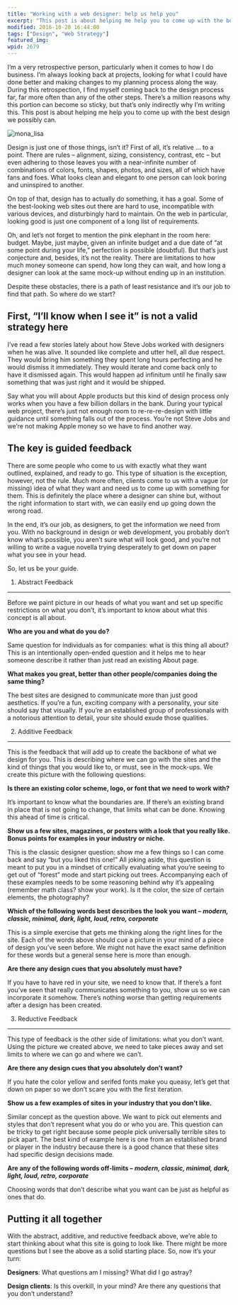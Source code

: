 ```yaml
---
title: "Working with a web designer: help us help you"
excerpt: "This post is about helping me help you to come up with the best design we possibly can."
modified: 2016-10-20 16:44:00
tags: ["Design", "Web Strategy"]
featured_img:
wpid: 2679
---
```



I’m a very retrospective person, particularly when it comes to how I do business. I’m always looking back at projects, looking for what I could have done better and making changes to my planning process along the way. During this retrospection, I find myself coming back to the design process far, far more often than any of the other steps. There’s a million reasons why this portion can become so sticky, but that’s only indirectly why I’m writing this. This post is about helping me help you to come up with the best design we possibly can.

![](/_images/2012/01/mona_lisa.jpg "mona_lisa")

Design is just one of those things, isn’t it? First of all, it’s relative ... to a point. There are rules – alignment, sizing, consistency, contrast, etc – but even adhering to those leaves you with a near-infinite number of combinations of colors, fonts, shapes, photos, and sizes, all of which have fans and foes. What looks clean and elegant to one person can look boring and uninspired to another.

On top of that, design has to actually do something, it has a goal. Some of the best-looking web sites out there are hard to use, incompatible with various devices, and disturbingly hard to maintain. On the web in particular, looking good is just one component of a long list of requirements.

Oh, and let’s not forget to mention the pink elephant in the room here: budget. Maybe, just maybe, given an infinite budget and a due date of “at some point during your life,” perfection is possible (doubtful). But that’s just conjecture and, besides, it’s not the reality. There are limitations to how much money someone can spend, how long they can wait, and how long a designer can look at the same mock-up without ending up in an institution.

Despite these obstacles, there is a path of least resistance and it’s our job to find that path. So where do we start?

First, “I’ll know when I see it” is not a valid strategy here
-------------------------------------------------------------

I’ve read a few stories lately about how Steve Jobs worked with designers when he was alive. It sounded like complete and utter hell, all due respect. They would bring him something they spent long hours perfecting and he would dismiss it immediately. They would iterate and come back only to have it dismissed again. This would happen ad infinitum until he finally saw something that was just right and it would be shipped.

Say what you will about Apple products but this kind of design process only works when you have a few billion dollars in the bank. During your typical web project, there’s just not enough room to re-re-re-design with little guidance until something falls out of the process. You’re not Steve Jobs and we’re not making Apple money so we have to find another way.

The key is guided feedback
--------------------------

There are some people who come to us with exactly what they want outlined, explained, and ready to go. This type of situation is the exception, however, not the rule. Much more often, clients come to us with a vague (or missing) idea of what they want and need us to come up with something for them. This is definitely the place where a designer can shine but, without the right information to start with, we can easily end up going down the wrong road.

In the end, it’s our job, as designers, to get the information we need from you. With no background in design or web development, you probably don’t know what’s possible, you aren’t sure what will look good, and you’re not willing to write a vague novella trying desperately to get down on paper what you see in your head.

So, let us be your guide.

1) Abstract Feedback
--------------------

Before we paint picture in our heads of what you want and set up specific restrictions on what you don’t, it’s important to know about what this concept is all about.

**Who are you and what do you do?**

Same question for individuals as for companies: what is this thing all about? This is an intentionally open-ended question and it helps me to hear someone describe it rather than just read an existing About page.

**What makes you great, better than other people/companies doing the same thing?**

The best sites are designed to communicate more than just good aesthetics. If you’re a fun, exciting company with a personality, your site should say that visually. If you’re an established group of professionals with a notorious attention to detail, your site should exude those qualities.

2) Additive Feedback
--------------------

This is the feedback that will add up to create the backbone of what we design for you. This is describing where we can go with the sites and the kind of things that you would like to, or must, see in the mock-ups. We create this picture with the following questions:

**Is there an existing color scheme, logo, or font that we need to work with?**

It’s important to know what the boundaries are. If there’s an existing brand in place that is not going to change, that limits what can be done. Knowing this ahead of time is critical.

**Show us a few sites, magazines, or posters with a look that you really like. Bonus points for examples in your industry or niche.**

This is the classic designer question: show me a few things so I can come back and say “but you liked this one!” All joking aside, this question is meant to put you in a mindset of critically evaluating what you’re seeing to get out of “forest” mode and start picking out trees. Accompanying each of these examples needs to be some reasoning behind why it’s appealing (remember math class? show your work). Is it the color, the size of certain elements, the photography?

**Which of the following words best describes the look you want – *modern, classic, minimal, dark, light, loud, retro, corporate***

This is a simple exercise that gets me thinking along the right lines for the site. Each of the words above should cue a picture in your mind of a piece of design you’ve seen before. We might not have the exact same definition for these words but a general sense here is more than enough.

**Are there any design cues that you absolutely must have?**

If you have to have red in your site, we need to know that. If there’s a font you’ve seen that really communicates something to you, show us so we can incorporate it somehow. There’s nothing worse than getting requirements after a design has been created.

3) Reductive Feedback
---------------------

This type of feedback is the other side of limitations: what you don’t want. Using the picture we created above, we need to take pieces away and set limits to where we can go and where we can’t.

**Are there any design cues that you absolutely don’t want?**

If you hate the color yellow and serifed fonts make you queasy, let’s get that down on paper so we don’t scare you with the first iteration.

**Show us a few examples of sites in your industry that you don’t like.**

Similar concept as the question above. We want to pick out elements and styles that don’t represent what you do or who you are. This question can be tricky to get right because some people pick universally terrible sites to pick apart. The best kind of example here is one from an established brand or player in the industry because there is a good chance that these sites had specific design decisions made.

**Are any of the following words off-limits – *modern, classic, minimal, dark, light, loud, retro, corporate***

Choosing words that don’t describe what you want can be just as helpful as ones that do.

Putting it all together
-----------------------

With the abstract, additive, and reductive feedback above, we’re able to start thinking about what this site is going to look like. There might be more questions but I see the above as a solid starting place. So, now it’s your turn:

**Designers**: What questions am I missing? What did I go astray?

**Design clients**: Is this overkill, in your mind? Are there any questions that you don’t understand?
